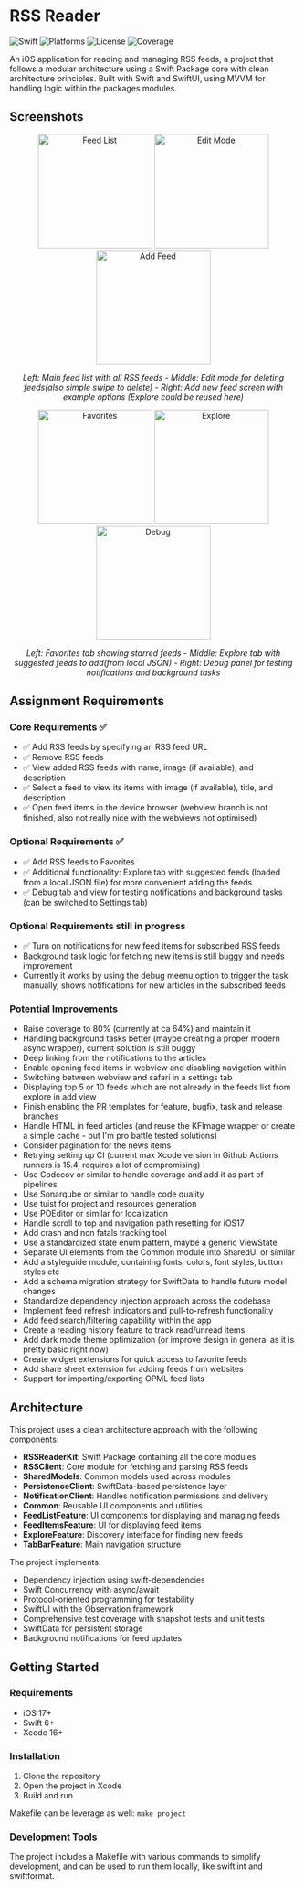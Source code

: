 # RSS Reader

![Swift](https://img.shields.io/badge/Swift-6.0-orange.svg)
![Platforms](https://img.shields.io/badge/Platform-iOS%2017-blue.svg)
![License](https://img.shields.io/badge/License-MIT-green.svg)
![Coverage](https://img.shields.io/badge/Coverage-64%25-yellow.svg)

An iOS application for reading and managing RSS feeds, a project that follows a modular architecture using a Swift Package core with clean architecture principles.
Built with Swift and SwiftUI, using MVVM for handling logic within the packages modules. 

## Screenshots

<p align="center">
  <img src="RSSReader/Screenshots/Main%20feeds.png" width="200" alt="Feed List">
  <img src="RSSReader/Screenshots/Main%20feeds%20edit%20mode.png" width="200" alt="Edit Mode">
  <img src="RSSReader/Screenshots/Add%20feed.png" width="200" alt="Add Feed">
</p>
<p align="center">
  <em>Left: Main feed list with all RSS feeds - Middle: Edit mode for deleting feeds(also simple swipe to delete) - Right: Add new feed screen with example options (Explore could be reused here)</em>
</p>
<p align="center">
  <img src="RSSReader/Screenshots/Favorites.png" width="200" alt="Favorites">
  <img src="RSSReader/Screenshots/Explore%20feeds.png" width="200" alt="Explore">
  <img src="RSSReader/Screenshots/Notification%20debug.png" width="200" alt="Debug">
</p>
<p align="center">
  <em>Left: Favorites tab showing starred feeds - Middle: Explore tab with suggested feeds to add(from local JSON) - Right: Debug panel for testing notifications and background tasks</em>
</p>

## Assignment Requirements

### Core Requirements ✅
- ✅ Add RSS feeds by specifying an RSS feed URL
- ✅ Remove RSS feeds 
- ✅ View added RSS feeds with name, image (if available), and description
- ✅ Select a feed to view its items with image (if available), title, and description
- ✅ Open feed items in the device browser (webview branch is not finished, also not really nice with the webviews not optimised)

### Optional Requirements ✅
- ✅ Add RSS feeds to Favorites
- ✅ Additional functionality: Explore tab with suggested feeds (loaded from a local JSON file) for more convenient adding the feeds
- ✅ Debug tab and view for testing notifications and background tasks (can be switched to Settings tab)

### Optional Requirements still in progress
- ✅ Turn on notifications for new feed items for subscribed RSS feeds
- Background task logic for fetching new items is still buggy and needs improvement
- Currently it works by using the debug meenu option to trigger the task manually, shows notifications for new articles in the subscribed feeds

### Potential Improvements
- Raise coverage to 80% (currently at ca 64%) and maintain it
- Handling background tasks better (maybe creating a proper modern async wrapper), current solution is still buggy
- Deep linking from the notifications to the articles
- Enable opening feed items in webview and disabling navigation within
- Switching between webview and safari in a settings tab
- Displaying top 5 or 10 feeds which are not already in the feeds list from explore in add view 
- Finish enabling the PR templates for feature, bugfix, task and release branches
- Handle HTML in feed articles (and reuse the KFImage wrapper or create a simple cache - but I'm pro battle tested solutions)
- Consider pagination for the news items
- Retrying setting up CI (current max Xcode version in Github Actions runners is 15.4, requires a lot of compromising)
- Use Codecov or similar to handle coverage and add it as part of pipelines
- Use Sonarqube or similar to handle code quality
- Use tuist for project and resources generation
- Use POEditor or similar for localization
- Handle scroll to top and navigation path resetting for iOS17
- Add crash and non fatals tracking tool
- Use a standardized state enum pattern, maybe a generic ViewState<T>
- Separate UI elements from the Common module into SharedUI or similar
- Add a styleguide module, containing fonts, colors, font styles, button styles etc
- Add a schema migration strategy for SwiftData to handle future model changes
- Standardize dependency injection approach across the codebase
- Implement feed refresh indicators and pull-to-refresh functionality
- Add feed search/filtering capability within the app
- Create a reading history feature to track read/unread items
- Add dark mode theme optimization (or improve design in general as it is pretty basic right now)
- Create widget extensions for quick access to favorite feeds
- Add share sheet extension for adding feeds from websites
- Support for importing/exporting OPML feed lists
 

## Architecture

This project uses a clean architecture approach with the following components:

- **RSSReaderKit**: Swift Package containing all the core modules
- **RSSClient**: Core module for fetching and parsing RSS feeds
- **SharedModels**: Common models used across modules
- **PersistenceClient**: SwiftData-based persistence layer
- **NotificationClient**: Handles notification permissions and delivery
- **Common**: Reusable UI components and utilities
- **FeedListFeature**: UI components for displaying and managing feeds
- **FeedItemsFeature**: UI for displaying feed items
- **ExploreFeature**: Discovery interface for finding new feeds
- **TabBarFeature**: Main navigation structure

The project implements:
- Dependency injection using swift-dependencies
- Swift Concurrency with async/await
- Protocol-oriented programming for testability
- SwiftUI with the Observation framework
- Comprehensive test coverage with snapshot tests and unit tests
- SwiftData for persistent storage
- Background notifications for feed updates

## Getting Started

### Requirements
- iOS 17+
- Swift 6+
- Xcode 16+

### Installation

1. Clone the repository
2. Open the project in Xcode
3. Build and run

Makefile can be leverage as well: `make project`

### Development Tools

The project includes a Makefile with various commands to simplify development, and can be used to run them locally, like swiftlint and swiftformat.



